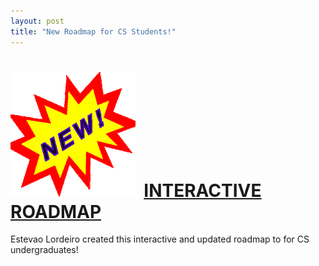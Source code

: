 ```yaml
---
layout: post
title: "New Roadmap for CS Students!"
---
```


<h1><img src="/WEB/images/new.gif">&nbsp;&nbsp;<a href="https://umbcs.github.io/UMassCSPreReqChart/CSChart_unified.html" target=_blank>INTERACTIVE ROADMAP</a></h1>

Estevao Lordeiro created this interactive and updated roadmap to for CS undergraduates!